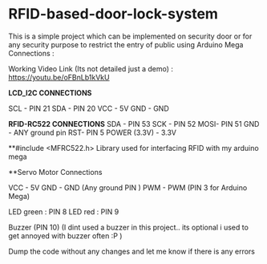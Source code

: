 # RFID-based-door-lock-system
This is a simple project which can be implemented on security door  or for any security purpose to restrict the entry of public using Arduino Mega
 Connections :
 
 Working Video Link (Its not detailed just a demo) : https://youtu.be/oFBnLb1kVkU




**LCD_I2C CONNECTIONS**
 
  SCL - PIN 21 
  SDA - PIN 20
  VCC - 5V
  GND - GND
   
**RFID-RC522 CONNECTIONS**
SDA - PIN 53
SCK - PIN 52
MOSI- PIN 51
GND - ANY ground pin
RST-  PIN 5
POWER (3.3V) - 3.3V
 
 **#include <MFRC522.h> Library used for interfacing RFID with my arduino mega
 
 **Servo Motor Connections
 
 VCC -  5V
 GND - GND (Any ground PIN )
 PWM - PWM (PIN 3 for Arduino Mega)
  
  LED green : PIN 8
  LED red :   PIN 9
  
  Buzzer (PIN 10) (I dint used a buzzer in this project.. its optional i used to get annoyed with buzzer often :P )
  
  Dump the code without any changes and let me know if there is any errors
